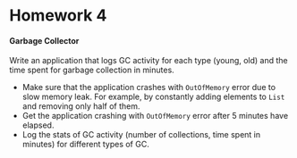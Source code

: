 # Homework 4
#### Garbage Collector 

Write an application that logs GC activity for each type (young, old) 
and the time spent for garbage collection in minutes.
- Make sure that the application crashes with ```OutOfMemory``` error
due to slow memory leak. For example, by constantly adding elements to
 ```List``` and removing only half of them.
- Get the application crashing with ```OutOfMemory``` error after 5
minutes have elapsed.
- Log the stats of GC activity (number of collections, time spent in
minutes) for different types of GC.

